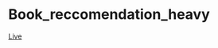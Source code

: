 # Book_reccomendation_heavy
<a href="https://chandan4eu-book-recommendation-2-o-app-ajfrcp.streamlit.app/" > Live </a>
